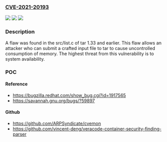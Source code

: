 ### [CVE-2021-20193](https://cve.mitre.org/cgi-bin/cvename.cgi?name=CVE-2021-20193)
![](https://img.shields.io/static/v1?label=Product&message=tar&color=blue)
![](https://img.shields.io/static/v1?label=Version&message=n%2Fa&color=blue)
![](https://img.shields.io/static/v1?label=Vulnerability&message=CWE-401-%3ECWE-125&color=brighgreen)

### Description

A flaw was found in the src/list.c of tar 1.33 and earlier. This flaw allows an attacker who can submit a crafted input file to tar to cause uncontrolled consumption of memory. The highest threat from this vulnerability is to system availability.

### POC

#### Reference
- https://bugzilla.redhat.com/show_bug.cgi?id=1917565
- https://savannah.gnu.org/bugs/?59897

#### Github
- https://github.com/ARPSyndicate/cvemon
- https://github.com/vincent-deng/veracode-container-security-finding-parser

